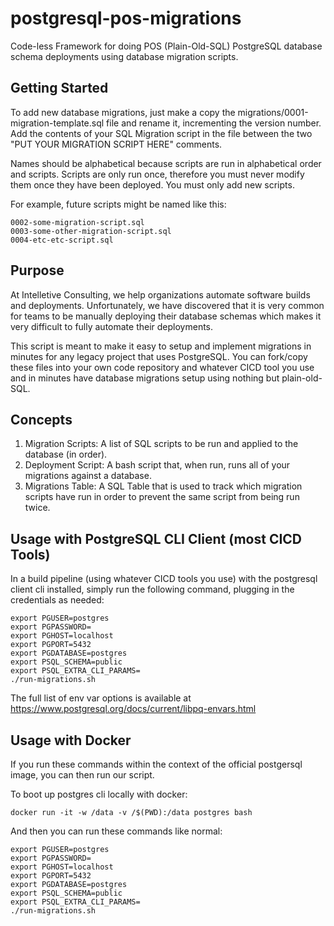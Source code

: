 # postgresql-pos-migrations

Code-less Framework for doing POS (Plain-Old-SQL) PostgreSQL database schema deployments using database migration scripts. 

## Getting Started

To add new database migrations, just make a copy the migrations/0001-migration-template.sql file and rename it, incrementing the version number. Add the contents of your SQL Migration script in the file between the two "PUT YOUR MIGRATION SCRIPT HERE" comments. 

Names should be alphabetical because scripts are run in alphabetical order and scripts. Scripts are only run once, therefore you must never modify them once they have been deployed. You must only add new scripts. 

For example, future scripts might be named like this: 

    0002-some-migration-script.sql
    0003-some-other-migration-script.sql
    0004-etc-etc-script.sql

## Purpose

At Intelletive Consulting, we help organizations automate software builds and deployments. Unfortunately, we have discovered that it is very common for teams to be manually deploying their database schemas which makes it very difficult to fully automate their deployments. 

This script is meant to make it easy to setup and implement migrations in minutes for any legacy project that uses PostgreSQL. You can fork/copy these files into your own code repository and whatever CICD tool you use and in minutes have database migrations setup using nothing but plain-old-SQL. 

## Concepts

1. Migration Scripts: A list of SQL scripts to be run and applied to the database (in order). 
2. Deployment Script: A bash script that, when run, runs all of your migrations against a database. 
3. Migrations Table: A SQL Table that is used to track which migration scripts have run in order to prevent the same script from being run twice. 

## Usage with PostgreSQL CLI Client (most CICD Tools)

In a build pipeline (using whatever CICD tools you use) with the postgresql client cli installed, simply run the following command, plugging in the credentials as needed: 

    export PGUSER=postgres
    export PGPASSWORD=
    export PGHOST=localhost
    export PGPORT=5432
    export PGDATABASE=postgres
    export PSQL_SCHEMA=public
    export PSQL_EXTRA_CLI_PARAMS=
    ./run-migrations.sh

The full list of env var options is available at https://www.postgresql.org/docs/current/libpq-envars.html

## Usage with Docker

If you run these commands within the context of the official postgersql image, you can then run our script. 

To boot up postgres cli locally with docker: 

    docker run -it -w /data -v /$(PWD):/data postgres bash

And then you can run these commands like normal: 

    export PGUSER=postgres
    export PGPASSWORD=
    export PGHOST=localhost
    export PGPORT=5432
    export PGDATABASE=postgres
    export PSQL_SCHEMA=public
    export PSQL_EXTRA_CLI_PARAMS=
    ./run-migrations.sh


